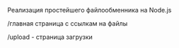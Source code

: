 Реализация простейшего файлообменника на Node.js

/главная страница с ссылкам на файлы

/upload - страница загрузки